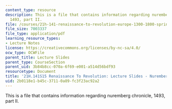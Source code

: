 ```yaml
---
content_type: resource
description: This is a file that contains information regarding nuremberg chronicle,
  1493, part II.
file: /courses/21h-141-renaissance-to-revolution-europe-1300-1800-spring-2015/2b0118e1b45c37110a89fc3f23ac92a2_MIT21H_141S15_NurembergII.pdf
file_size: 7003337
file_type: application/pdf
learning_resource_types:
- Lecture Notes
license: https://creativecommons.org/licenses/by-nc-sa/4.0/
ocw_type: OCWFile
parent_title: Lecture Slides
parent_type: CourseSection
parent_uid: 3b84b8cc-070a-6f69-e001-a514d56bdf93
resourcetype: Document
title: '21H.141S15 Renaissance To Revolution: Lecture Slides - Nuremberg Chronicle'
uid: 2b0118e1-b45c-3711-0a89-fc3f23ac92a2
---
```

This is a file that contains information regarding nuremberg chronicle, 1493, part II.